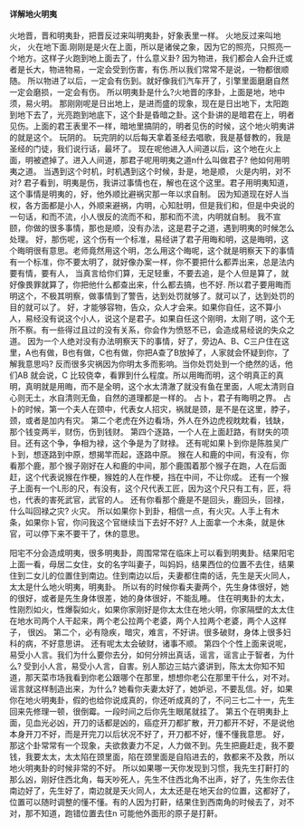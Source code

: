 #### 详解地火明夷

火地晋，晋和明夷卦，把晋反过来叫明夷卦，好象表里一样。
火地反过来叫地火， 火在地下面.刚刚是是火在上面，所以是诸侯之象，因为它的照亮，只照亮一个地方。这样子火跑到地上面去了，什么意义卦? 因为物进，我们都会人会升迁或者是长大，物进物易，一定会受到伤害，有伤.所以我们常常不是说，一物都很顺随。
所以物进了以后，一定会有伤到。就好像我们汽车开了，引擎里面磨磨自然一定会磨损，一定会有伤。
所以明夷卦是什么?火地晋的序卦，上面是地，地中须，易火明。
那刚刚呢是日出地上，是进而盛的现象，现在是日出地下，太阳跑到地下去了，光亮跑到地底下，这个卦是昏暗之卦。这个卦讲的是暗君在上，明者见伤。上面的君王表里不一样，暗地里搞阴的，明者见伤的时候，这个地火明夷讲的就是这个。
玩阴的。
玩完阴的以后每天拿着圣经去唱歌，我是基督教的，我是圣经的门徒，我们说行话，最坏了。
现在呢他进入人间道以后，这个地在火上面，明被遮掉了。进入人间道，那君子呢用明夷之道n什么叫做君子? 他如何用明夷之道。 当遇到这个时机，时机遇到这个时候，卦是，地是顺， 火是内明，对不对? 君子看到，明夷是伤，我讲过事情也在，解也在这个这里。君子用明夷知道，这个事情是明夷的，好，他外顺比避祸灾那一年以求自制。
因为知道现在好人当权，各方面都是小人，外顺来避祸，内明，心知肚明，但是我们和，但是中央说的一句话，和而不流，小人很反的流而不和，那和而不流，内明就自制。
我不宣颐，你做的很多事情，那也是顺，没有办法，这是君子之道，遇到明夷的时候怎么处理。
好，那伤呢，这个伤有一个标准，易经讲了君子用晦和明，这是晦明，这个晦明很有意思。老师竟然用这个明，怎么用这个晦呢，这个就是明察天下的事情有一个标准，你不要太明了，就好像办案一样，你不要把什么都弄出来，总是法内要有情，要有人， 当真言给你们算，无足轻重，不要去追，是个人但是算了，就好像畏罪就算了，你把他什么都查出来，什么都去搞，也不好.
所以君子要用晦而明这个，不极其明察，做事情到了警告，达到处罚就够了。就可以了，达到处罚的目的就可以了。
好，才能够容物，告众，众人才会来。如果你自任，这不算小人，易经没有说这个小人，说这个是君子。如果自任这个刚明，太刚了明，这个无所不察。有一些得过且过的没有关系，你会作为愤怒不已，会造成易经说的失众之道。
因为一个人绝对没有办法明察天下的事情，好了，旁边A、B、C三户住在这里，A也有做，B也有做，C也有做，你把A查了B放掉了，人家就会怀疑到你，了解我意思吗? 反而很多灾祸因为你明太多而影响。当你处罚处到一个绝然的话，他们AB 就会说，C 比较侥幸，看罪到什么程度。所以用晦而明，这个明真正的真明，真明就是用晦，而不是全明，这个水太清澈了就没有鱼在里面，人呢太清则自心则无土，水自清则无鱼，自然的道理都是一样的。
占卜，君子有晦明之界。 占卜的时候，第一个夫人在颈中，代表女人招灾，祸就是颈，是不是在这里，脖子，颈，或者是加内有灾。
第二个老虎在外边看场，外人在外边虎视眈眈看，钱缺，那个钱变两半，财伤，伤到钱财。
第四个逐路，一个人在上面赶路，有财失的项目。还有这个争，争相为禄，这个争是为了财禄。
还有呢如果卜到你是陈胜吴广卜到，想逐路到中原，想揭竿而起，逐路中原。
猴在人和鹿的中间，有没有，你看那个鹿，那个猴子刚好在人和鹿的中间，那个鹿围着那个猴子在跑，人在后面赶，这个代表说猴在作梗，猴姓的人在作梗，挡在中间，不让你成。
还有一个猴子上面有一个L形的尺，有没有，这个尺代表工匠，因为这个尺只有工有，匠，将也，代表的害死武官，武官的人。
还有你看那个鹿是不是回头，鹿回头，回禄，什么叫回禄之灾? 火灾。
所以如果你卜到卦，相信一点，有火灾。人手上有木条，如果你卜官，你问我这个官继续当下去好不好? 人上面拿一个木条，就是休官，可以停下来不要干了，休的意思。

阳宅不分会造成明夷，很多明夷卦，周围常常在临床上可以看到明夷卦。结果阳宅上面一看，母居二女住，女的名字叫妻子，叫妈妈，结果西位的位置不去住，结果住到二女儿的位置住到南边。住到南边以后，夫妻都住南的话，先生是天火同人，太太是什么地火明夷，明夷卦。
所以有的时候你看夫妻两个，先生身体很好，她的很好，或者是先生身体很差，她的身体很好，不能乱睡。
住在明夷卦的太太，性刚烈如火，性爆裂如火，如果你家刚好是你太太住在地火明，你家隔壁的太太住在地水司两个人干起来，两个老公拉两个老婆，两个人拉两个老婆，两个人这样子， 很凶。
第二个，必有隐疾，暗灾，难言，不好讲。很多破财，身体上很多妇科的病，不好意思讲。
还有呢太太会破财，诸事不顺。
第四个个性上面来说呢， 易受小人言。我们为什么要你去分，如何分辨出真话，谣言，谣言止于智者，为什么? 受到小人言，易受小人言，自害。别人那边三姑六婆讲到，陈太太你知不知道，那天菜市场我看到你老公跟哪个在那里，想想你老公在那里干什么，对不对。谣言就这样制造出来，为什么? 她看你夫妻太好了，她妒忌，不要乱信。好，如果你在地火明夷卦，假的也给你说成真的，你还听成真的了，不问三七二十一，先生回来先修理一顿，很倒霉。一段时间之后你先生眼尾就挂了。
第五个在明夷卦上面，见血光必凶，开刀的话都是凶的，癌症开刀都扩散，开刀都开不好，不是说他本身开刀不好，而是开完刀以后状况不好了，开刀都不好，懂不懂我意思。
好，那这个卦常常有一个现象，夫欲救妻力不足，人力做不到。先生把鹿赶走，我不要钱，我要太太，太太陷在颈里面，陷在颈里面是自陷进去的，救都来不及救，所以地火明夷卦的时候非常的不好。
所以如果哪一天你发现到习惯，我先生打鼾打的那么凶，刚好住西北角，每天吵死人，先生不住西北角不出声，好了，先生你去住南边好了，先生好了，南边就是天火同人，太太还是在地天台的位置，这都好了，位置可以随时调整的懂不懂。有的人因为打鼾，结果住到西南角的时候去了，对不对，那不知道，跑错位置去住n
可能他外面形的原子是打鼾。